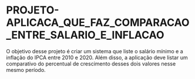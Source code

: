 # PROJETO-APLICACA_QUE_FAZ_COMPARACAO_ENTRE_SALARIO_E_INFLACAO
 O objetivo desse projeto é criar um sistema que liste o salário mínimo e a inflação do IPCA entre 2010 e 2020. Além disso, a aplicação deve listar um comparativo do percentual de crescimento desses dois valores nesse mesmo período. 
